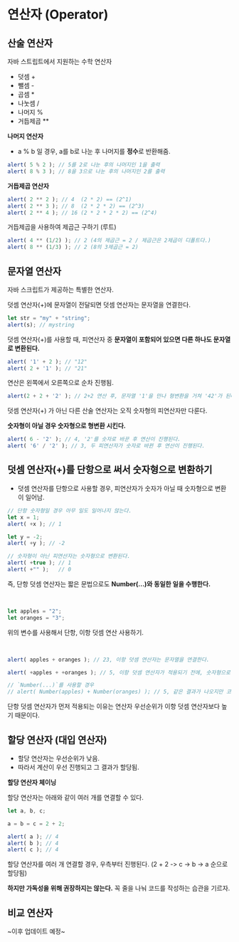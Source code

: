 # 연산자 (Operator)

## 산술 연산자

자바 스트립트에서 지원하는 수학 연산자
- 덧셈 +
- 뺄셈 -
- 곱셈 *
- 나눗셈 /
- 나머지 %
- 거듭제곱 **

**나머지 연산자**
- a % b 일 경우, a를 b로 나눈 후 나머지를 **정수**로 반환해줌. 
``` js
alert( 5 % 2 ); // 5를 2로 나눈 후의 나머지인 1을 출력
alert( 8 % 3 ); // 8을 3으로 나눈 후의 나머지인 2를 출력
```

**거듭제곱 연산자**
``` js
alert( 2 ** 2 ); // 4  (2 * 2) == (2^1)
alert( 2 ** 3 ); // 8  (2 * 2 * 2) == (2^3)
alert( 2 ** 4 ); // 16 (2 * 2 * 2 * 2) == (2^4)
```
거듭제곱을 사용하여 제곱근 구하기 (루트)

``` js
alert( 4 ** (1/2) ); // 2 (4의 제곱근 = 2 / 제곱근은 2제곱이 디폴트다.)
alert( 8 ** (1/3) ); // 2 (8의 3제곱근 = 2)
```

## 문자열 연산자

자바 스크립트가 제공하는 특별한 연산자.

덧셈 연산자(+)에 문자열이 전달되면 덧셈 연산자는 문자열을 연결한다.

``` js
let str = "my" + "string";
alert(s); // mystring
```
덧셈 연산자(+)를 사용할 때, 피연산자 중 **문자열이 포함되어 있으면 다른 하나도 문자열로 변환된다.**

``` js
alert( '1' + 2 ); // "12"
alert( 2 + '1' ); // "21"
```

연산은 왼쪽에서 오른쪽으로 순차 진행됨.

``` js
alert(2 + 2 + '2' ); // 2+2 연산 후, 문자열 '1'을 만나 형변환을 거쳐 '42'가 된다.
```

덧셈 연산자(+) 가 아닌 다른 산술 연산자는 오직 숫자형의 피연산자만 다룬다.

**숫자형이 아닐 경우 숫자형으로 형변환 시킨다.**

``` js
alert( 6 - '2' ); // 4, '2'를 숫자로 바꾼 후 연산이 진행된다.
alert( '6' / '2' ); // 3, 두 피연산자가 숫자로 바뀐 후 연산이 진행된다.
```

## 덧셈 연산자(+)를 단항으로 써서 숫자형으로 변환하기

- 덧셈 연산자를 단항으로 사용할 경우, 피연산자가 숫자가 아닐 때 숫자형으로 변환이 일어남.

``` js
// 단항 숫자형일 경우 아무 일도 일어나지 않는다.
let x = 1;
alert( +x ); // 1

let y = -2;
alert( +y ); // -2

// 숫자형이 아닌 피연산자는 숫자형으로 변환된다.
alert( +true ); // 1
alert( +"" );   // 0
```

즉, 단항 덧셈 연산자는 짧은 문법으로도 **Number(...)와 동일한 일을 수행한다.**

<br>

``` js
let apples = "2";
let oranges = "3";
```
위의 변수를 사용해서 단항, 이항 덧셈 연산 사용하기.

<br>

``` js
alert( apples + oranges ); // 23, 이항 덧셈 연산자는 문자열을 연결한다.

alert( +apples + +oranges ); // 5, 이항 덧셈 연산자가 적용되기 전에, 숫자형으로 변환된다.

// `Number(...)`를 사용할 경우
// alert( Number(apples) + Number(oranges) ); // 5, 같은 결과가 나오지만 코드가 길어진다.
```

단항 덧셈 연산자가 먼저 적용되는 이유는 연산자 우선순위가 이항 덧셈 연산자보다 높기 때문이다.

## 할당 연산자 (대입 연산자)

- 할당 연산자는 우선순위가 낮음.
- 따라서 계산이 우선 진행되고 그 결과가 할당됨.

**할당 연산자 체이닝**

할당 연산자는 아래와 같이 여러 개를 연결할 수 있다.

``` js
let a, b, c;

a = b = c = 2 + 2;

alert( a ); // 4
alert( b ); // 4
alert( c ); // 4
```
할당 연산자를 여러 개 연결할 경우, 우측부터 진행된다.
(2 + 2 -> c -> b -> a 순으로 할당됨)

**하지만 가독성을 위해 권장하지는 않는다.**
꼭 줄을 나눠 코드를 작성하는 습관을 기르자.

## 비교 연산자
~이후 업데이트 예정~